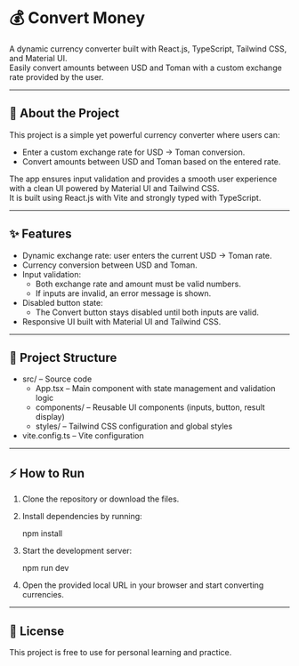 # 💰 Convert Money

A dynamic currency converter built with React.js, TypeScript, Tailwind CSS, and Material UI.  
Easily convert amounts between USD and Toman with a custom exchange rate provided by the user.

---

## 🚀 About the Project
This project is a simple yet powerful currency converter where users can:  
- Enter a custom exchange rate for USD → Toman conversion.  
- Convert amounts between USD and Toman based on the entered rate.  

The app ensures input validation and provides a smooth user experience with a clean UI powered by Material UI and Tailwind CSS.  
It is built using React.js with Vite and strongly typed with TypeScript.

---

## ✨ Features
- Dynamic exchange rate: user enters the current USD → Toman rate.  
- Currency conversion between USD and Toman.  
- Input validation:  
  - Both exchange rate and amount must be valid numbers.  
  - If inputs are invalid, an error message is shown.  
- Disabled button state:  
  - The Convert button stays disabled until both inputs are valid.  
- Responsive UI built with Material UI and Tailwind CSS.  

---

## 📂 Project Structure
- src/ – Source code  
  - App.tsx – Main component with state management and validation logic  
  - components/ – Reusable UI components (inputs, button, result display)  
  - styles/ – Tailwind CSS configuration and global styles  
- vite.config.ts – Vite configuration  

---

## ⚡️ How to Run
1. Clone the repository or download the files.  
2. Install dependencies by running:  
   
    npm install
    
 
3. Start the development server:  
   
    npm run dev
    
 
4. Open the provided local URL in your browser and start converting currencies.

---

## 📝 License
This project is free to use for personal learning and practice.